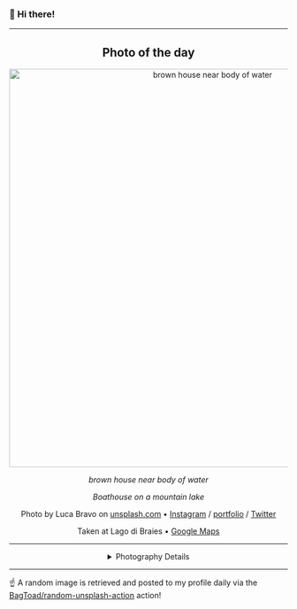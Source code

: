 ### 👋 Hi there!

----
<div align="center">

## Photo of the day
  
  <a href="https://unsplash.com/photos/brown-house-near-body-of-water-zAjdgNXsMeg"><img width="720" src="https://images.unsplash.com/photo-1470770841072-f978cf4d019e?crop=entropy&cs=tinysrgb&fit=max&fm=jpg&ixid=M3w1NTI0NDl8MHwxfHJhbmRvbXx8fHx8fHx8fDE3MTI5MDE2MzR8&ixlib=rb-4.0.3&q=80&w=1080" alt="brown house near body of water"></a>
  
  <em>brown house near body of water</em>
  
  <em>Boathouse on a mountain lake</em>

  Photo by Luca Bravo on [unsplash.com](https://unsplash.com/) • [Instagram](https://instagram.com/lucabravo) / [portfolio](https://instagram.com/lucabravo/) / [Twitter](https://twitter.com/hz)
  
  Taken at Lago di Braies • [Google Maps](https://www.google.com/maps/search/?api=1&query=46.6948731,12.0859822)
  
  ---
  
<details>
<summary>Photography Details</summary>
  
| Parameter     | Value |
| ------------- | ----- |
| Camera Model  | null |
| Exposure Time | null |
| Aperture      | null |
| Focal Length  | null |
| ISO           | null |
| Location      | Lago di Braies (null) |
| Coordinates   | Latitude 46.6948731, Longitude 12.0859822 |

### Map

```geojson
        {
            "type": "FeatureCollection",
            "features": [
                {
                    "type": "Feature",
                    "properties": {},
                    "geometry": {
                        "coordinates": [
                            12.0859822,
                            46.6948731
                        ],
                        "type": "Point"
                    },
                    "id": 1
                },
                {
                    "type": "Feature",
                    "properties": {},
                    "geometry": {
                        "coordinates": [
                            [
                                12.3859822,
                                46.9948731
                            ],
                            [
                                12.3859822,
                                46.394873100000005
                            ],
                            [
                                11.7859822,
                                46.394873100000005
                            ],
                            [
                                11.7859822,
                                46.9948731
                            ],
                            [
                                12.3859822,
                                46.9948731
                            ]
                        ],
                        "type": "LineString"
                    }
                }
            ]
        }
```

</details>

</div>

----

☝️ A random image is retrieved and posted to my profile daily via the [BagToad/random-unsplash-action](https://github.com/BagToad/random-unsplash-action) action!
